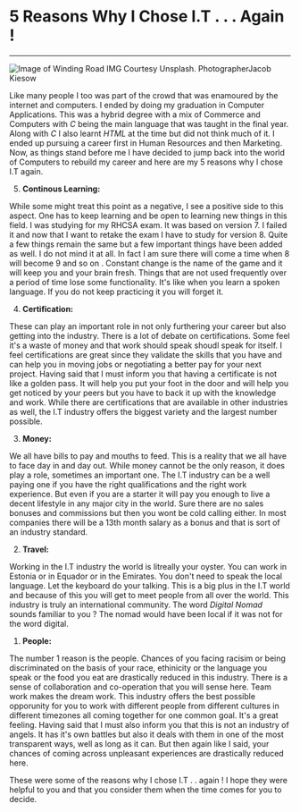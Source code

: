 # 5 Reasons Why I Chose I.T . . . Again !

---

![Image of Winding Road IMG Courtesy Unsplash. PhotographerJacob Kiesow](/img/word-0.jpg) 


Like many people I too was part of the crowd that was enamoured by the internet and computers. I ended by doing my graduation in Computer Applications. This was a hybrid degree with a mix of Commerce and Computers with _C_ being the main language that was taught in the final year. Along with _C_ I also learnt _HTML_ at the time but did not think much of it. I ended up pursuing a career first in Human Resources and then Marketing. Now, as things stand before me I have decided to jump back into the world of Computers to rebuild my career and here are my 5 reasons why I chose I.T again. 




5. **Continous Learning:**

While some might treat this point as a negative, I see a positive side to this aspect. One has to keep learning and be open to learning new things in this field. I was studying for my RHCSA exam. It was based on version 7. I failed it and now that I want to retake the exam I have to study for version 8. Quite a few things remain the same but a few important things have been added as well. I do not mind it at all. In fact I am sure there will come a time when 8 will become 9 and so on . Constant change is the name of the game and it will keep you and your brain fresh. Things that are not used frequently over a period of time lose some functionality. It's like when you learn a spoken language. If you do not keep practicing it you will forget it. 

4. **Certification:** 

These can play an important role in not only furthering your career but also getting into the industry. There is a lot of debate on certifications. Some feel it's a waste of money and that 
                  work should speak shoudl speak for itself. I feel certifications are great since they validate the skills that you have and can help you in moving jobs or negotiating a better pay for your 
                  next project. Having said that I must inform you that having a certificate is not like  a golden pass. It will help you put your foot in the door and will help you get noticed by your 
	          peers but you have to back it up with the knowledge and work. While there are certifications that are available in other industries as well, the I.T industry offers the biggest variety and the
                  largest number possible.

3. **Money:** 

We all have bills to pay and mouths to feed. This is a reality that we all have to face day in and day out. While money cannot be the only reason, it does play a role, sometimes an important one. 
          The I.T industry can be a well paying one if you have the right qualifications and the right work experience. But even if you are a starter it will pay you enough to live a decent lifestyle in any
          major city in the world. Sure there are no sales bonuses and commissions but then you wont be cold calling either. In most companies there will be a 13th month salary as a bonus and that is sort of an
          industry standard. 

2. **Travel:**

Working in the I.T industry the world is litreally your oyster. You can work in Estonia or in Equador or in the Emirates. You don't need to speak the local language. Let the keyboard do your talking.
           This is a big plus in the I.T world and because of this you will get to meet people from all over the world. This industry is truly an international community. The word *Digital Nomad* sounds familiar           to you ? The nomad would have been local if it was not for the word digital.

1. **People:**

The number 1 reason is the people. Chances of you facing racisim or being discriminated on the basis of your race, ethinicity or the language you speak or the food you eat are drastically reduced in 
           this industry. There is a sense of collaboration and co-operation that you will sense here. Team work makes the dream work. This industry offers the best possible opporunity for you to work with 
           different people from different cultures in different timezones all coming together for one common goal. It's a great feeling. Having said that I must also inform you that this is not an industry of
	   angels. It has it's own battles but also it deals with them in one of the most transparent ways, well as long as it can. But then again like I said, your chances of coming across unpleasant
           experiences are drastically reduced here. 



These were some of the reasons why I chose I.T .  . again ! I hope they were helpful to you and that you consider them when the time comes for you to decide. 



   	                         
